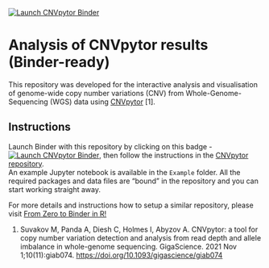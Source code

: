 
<!-- badges: start -->

[![Launch CNVpytor Binder](http://mybinder.org/badge_logo.svg)](https://mybinder.org/v2/gh/IdoBar/CNVpytor_binder/main)
<!-- badges: end -->

# Analysis of CNVpytor results (Binder-ready)

This repository was developed for the interactive analysis and visualisation of genome-wide copy number variations (CNV)
from Whole-Genome-Sequencing (WGS) data using [CNVpytor](https://github.com/abyzovlab/CNVpytor) [1].

## Instructions

Launch Binder with this repository by clicking on this badge - [![Launch
CNVpytor Binder](http://mybinder.org/badge_logo.svg)](https://mybinder.org/v2/gh/IdoBar/CNVpytor_binder/main),
then follow the instructions in the [CNVpytor repository](https://github.com/abyzovlab/CNVpytor).  
An example Jupyter notebook is available in the `Example` folder. All the required packages and data files are “bound”
in the repository and you can start working straight away.

For more details and instructions how to setup a similar repository,
please visit [From Zero to Binder in
R\!](https://github.com/alan-turing-institute/the-turing-way/blob/master/workshops/boost-research-reproducibility-binder/workshop-presentations/zero-to-binder-r.md)

1. Suvakov M, Panda A, Diesh C, Holmes I, Abyzov A. CNVpytor: a tool for copy number variation detection and analysis from read depth and allele imbalance in whole-genome sequencing. GigaScience. 2021 Nov 1;10(11):giab074. <https://doi.org/10.1093/gigascience/giab074>


